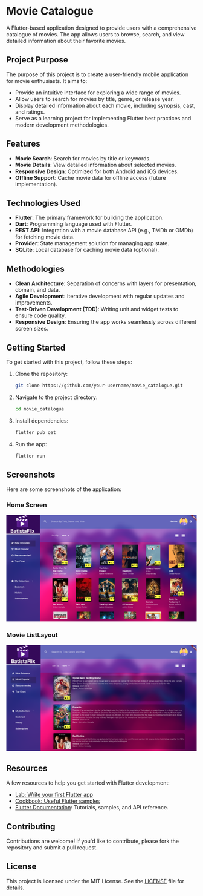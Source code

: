 # Movie Catalogue

A Flutter-based application designed to provide users with a comprehensive catalogue of movies. The app allows users to browse, search, and view detailed information about their favorite movies.

## Project Purpose

The purpose of this project is to create a user-friendly mobile application for movie enthusiasts. It aims to:

- Provide an intuitive interface for exploring a wide range of movies.
- Allow users to search for movies by title, genre, or release year.
- Display detailed information about each movie, including synopsis, cast, and ratings.
- Serve as a learning project for implementing Flutter best practices and modern development methodologies.

## Features

- **Movie Search**: Search for movies by title or keywords.
- **Movie Details**: View detailed information about selected movies.
- **Responsive Design**: Optimized for both Android and iOS devices.
- **Offline Support**: Cache movie data for offline access (future implementation).

## Technologies Used

- **Flutter**: The primary framework for building the application.
- **Dart**: Programming language used with Flutter.
- **REST API**: Integration with a movie database API (e.g., TMDb or OMDb) for fetching movie data.
- **Provider**: State management solution for managing app state.
- **SQLite**: Local database for caching movie data (optional).

## Methodologies

- **Clean Architecture**: Separation of concerns with layers for presentation, domain, and data.
- **Agile Development**: Iterative development with regular updates and improvements.
- **Test-Driven Development (TDD)**: Writing unit and widget tests to ensure code quality.
- **Responsive Design**: Ensuring the app works seamlessly across different screen sizes.

## Getting Started

To get started with this project, follow these steps:

1. Clone the repository:
   ```bash
   git clone https://github.com/your-username/movie_catalogue.git
   ```
2. Navigate to the project directory:
   ```bash
   cd movie_catalogue
   ```
3. Install dependencies:
   ```bash
   flutter pub get
   ```
4. Run the app:
   ```bash
   flutter run
   ```

## Screenshots

Here are some screenshots of the application:

### Home Screen
![Home Screen](https://github.com/evertonbtm/flutter_movie_catalogue/blob/master/assets/img/gallery_layout.png)

### Movie ListLayout
![Movie Details](https://github.com/evertonbtm/flutter_movie_catalogue/blob/master/assets/img/list_layout.png)

## Resources

A few resources to help you get started with Flutter development:

- [Lab: Write your first Flutter app](https://docs.flutter.dev/get-started/codelab)
- [Cookbook: Useful Flutter samples](https://docs.flutter.dev/cookbook)
- [Flutter Documentation](https://docs.flutter.dev/): Tutorials, samples, and API reference.

## Contributing

Contributions are welcome! If you'd like to contribute, please fork the repository and submit a pull request.

## License

This project is licensed under the MIT License. See the [LICENSE](LICENSE) file for details.
